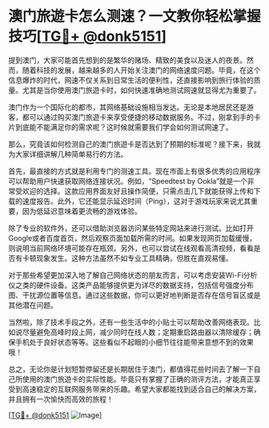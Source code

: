 # 澳门旅遊卡怎么测速？一文教你轻松掌握技巧[[TG💪+ @donk5151](https://t.me/s/donk5151)]

提到澳门，大家可能首先想到的是繁华的赌场、精致的美食以及迷人的夜景。然而，随着科技的发展，越来越多的人开始关注澳门的网络速度问题。毕竟，在这个信息爆炸的时代，网速不仅关系到日常生活的便利性，还直接影响到旅行体验的质量。尤其是当你使用澳门旅遊卡时，如何快速准确地测试网速就显得尤为重要了。

澳门作为一个国际化的都市，其网络基础设施相当发达。无论是本地居民还是游客，都可以通过购买澳门旅遊卡来享受便捷的移动数据服务。不过，刚拿到手的卡片到底能不能满足你的需求呢？这时候就需要我们学会如何测试网速了。

那么，究竟该如何检测自己的澳门旅遊卡是否达到了预期的标准呢？接下来，我就为大家详细讲解几种简单易行的方法。

首先，最直接的方式就是利用专门的测速工具。现在市面上有很多优秀的应用程序可以帮助用户快速获取网络连接状况。例如，“Speedtest by Ookla”就是一个非常受欢迎的选择。这款应用界面友好且操作简便，只需点击几下就能获得上传和下载的速度报告。此外，它还能显示延迟时间（Ping），这对于游戏玩家来说尤其重要，因为低延迟意味着更流畅的游戏体验。

除了专业的软件外，还可以借助浏览器访问某些特定网站来进行测试。比如打开Google或者百度首页，然后观察页面加载所需的时间。如果发现网页加载缓慢，则说明当前网络环境可能存在瓶颈。另外，也可以尝试在线观看高清视频，看看是否有卡顿现象发生。这种方法虽然不如专业工具精确，但胜在直观易懂。

对于那些希望更加深入地了解自己网络状态的朋友而言，可以考虑安装Wi-Fi分析仪之类的硬件设备。这类产品能够提供更为详尽的数据支持，包括信号强度分布图、干扰源位置等信息。通过这些数据，你可以更好地判断是否存在信号盲区或是其他潜在问题。

当然啦，除了技术手段之外，还有一些生活中的小贴士可以帮助改善网络表现。比如说尽量避免高峰时段上网，减少同时在线人数；定期重启路由器以清除缓存；确保手机处于良好状态等等。这些看似不起眼的小细节往往能带来意想不到的效果哦！

总之，无论你是计划短暂停留还是长期居住于澳门，都值得花些时间去了解一下自己所使用的澳门旅遊卡的实际性能。毕竟只有掌握了正确的测评方法，才能真正享受到高速稳定的互联网服务带来的乐趣。希望大家都能找到适合自己的解决方案，并且拥有一次愉快而高效的旅程！

[[TG💪+ @donk5151](https://t.me/s/donk5151) ![Image](https://i.postimg.cc/rwNCRYN7/Snipaste-2025-04-30-17-27-05.png)]